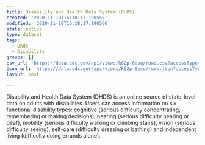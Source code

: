 ```yaml
---
title: Disability and Health Data System (DHDS)
created: '2020-11-10T16:18:17.190555'
modified: '2020-11-10T16:18:17.190566'
state: active
type: dataset
tags:
  - Dhds
  - Disability
groups: []
csv_url: 'https://data.cdc.gov/api/views/k62p-6esq/rows.csv?accessType=DOWNLOAD'
json_url: 'https://data.cdc.gov/api/views/k62p-6esq/rows.json?accessType=DOWNLOAD'
layout: post

---
```

<p>Disability and Health Data System (DHDS) is an online source of state-level data on adults with disabilities. Users can access information on six functional disability types: cognitive (serious difficulty concentrating, remembering or making decisions), hearing (serious difficulty hearing or deaf), mobility (serious difficulty walking or climbing stairs), vision (serious difficulty seeing), self-care (difficulty dressing or bathing) and independent living (difficulty doing errands alone).</p>

